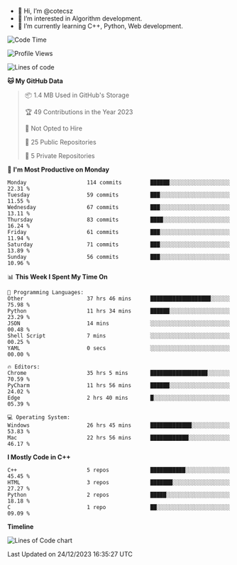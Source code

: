 - 👋 Hi, I’m @cotecsz
- 👀 I’m interested in Algorithm development.
- 🌱 I’m currently learning C++, Python, Web development.

<!---
cotecsz/cotecsz is a ✨ special ✨ repository because its `README.md` (this file) appears on your GitHub profile.
You can click the Preview link to take a look at your changes.
--->

<!--START_SECTION:waka-->
![Code Time](http://img.shields.io/badge/Code%20Time-228%20hrs%201%20min-blue)

![Profile Views](http://img.shields.io/badge/Profile%20Views-0-blue)

![Lines of code](https://img.shields.io/badge/From%20Hello%20World%20I%27ve%20Written-1.2%20million%20lines%20of%20code-blue)

**🐱 My GitHub Data** 

> 📦 1.4 MB Used in GitHub's Storage 
 > 
> 🏆 49 Contributions in the Year 2023
 > 
> 🚫 Not Opted to Hire
 > 
> 📜 25 Public Repositories 
 > 
> 🔑 5 Private Repositories 
 > 
📅 **I'm Most Productive on Monday** 

```text
Monday                   114 commits         ██████░░░░░░░░░░░░░░░░░░░   22.31 % 
Tuesday                  59 commits          ███░░░░░░░░░░░░░░░░░░░░░░   11.55 % 
Wednesday                67 commits          ███░░░░░░░░░░░░░░░░░░░░░░   13.11 % 
Thursday                 83 commits          ████░░░░░░░░░░░░░░░░░░░░░   16.24 % 
Friday                   61 commits          ███░░░░░░░░░░░░░░░░░░░░░░   11.94 % 
Saturday                 71 commits          ███░░░░░░░░░░░░░░░░░░░░░░   13.89 % 
Sunday                   56 commits          ███░░░░░░░░░░░░░░░░░░░░░░   10.96 % 
```


📊 **This Week I Spent My Time On** 

```text
💬 Programming Languages: 
Other                    37 hrs 46 mins      ███████████████████░░░░░░   75.98 % 
Python                   11 hrs 34 mins      ██████░░░░░░░░░░░░░░░░░░░   23.29 % 
JSON                     14 mins             ░░░░░░░░░░░░░░░░░░░░░░░░░   00.48 % 
Shell Script             7 mins              ░░░░░░░░░░░░░░░░░░░░░░░░░   00.25 % 
YAML                     0 secs              ░░░░░░░░░░░░░░░░░░░░░░░░░   00.00 % 

🔥 Editors: 
Chrome                   35 hrs 5 mins       ██████████████████░░░░░░░   70.59 % 
PyCharm                  11 hrs 56 mins      ██████░░░░░░░░░░░░░░░░░░░   24.02 % 
Edge                     2 hrs 40 mins       █░░░░░░░░░░░░░░░░░░░░░░░░   05.39 % 

💻 Operating System: 
Windows                  26 hrs 45 mins      █████████████░░░░░░░░░░░░   53.83 % 
Mac                      22 hrs 56 mins      ████████████░░░░░░░░░░░░░   46.17 % 
```

**I Mostly Code in C++** 

```text
C++                      5 repos             ███████████░░░░░░░░░░░░░░   45.45 % 
HTML                     3 repos             ███████░░░░░░░░░░░░░░░░░░   27.27 % 
Python                   2 repos             █████░░░░░░░░░░░░░░░░░░░░   18.18 % 
C                        1 repo              ██░░░░░░░░░░░░░░░░░░░░░░░   09.09 % 
```



**Timeline**

![Lines of Code chart](https://raw.githubusercontent.com/cotecsz/cotecsz/master/assets/bar_graph.png)


 Last Updated on 24/12/2023 16:35:27 UTC
<!--END_SECTION:waka-->
